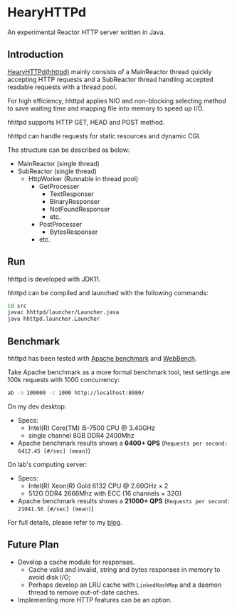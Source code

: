 # HearyHTTPd
An experimental Reactor HTTP server written in Java.

## Introduction

[HearyHTTPd(hhttpd)](https://github.com/HearyShen/HearyHTTPd) mainly consists of a MainReactor thread quickly accepting HTTP requests and a SubReactor thread handling accepted readable requests with a thread pool.

For high efficiency, hhttpd applies NIO and non-blocking selecting method to save waiting time and mapping file into memory to speed up I/O.

hhttpd supports HTTP GET, HEAD and POST method.

hhttpd can handle requests for static resources and dynamic CGI.

The structure can be described as below:

- MainReactor (single thread)
- SubReactor (single thread)
  - HttpWorker (Runnable in thread pool)
    - GetProcesser
      - TextResponser
      - BinaryResponser
      - NotFoundResponser
      - etc.
    - PostProcesser
      - BytesResponser
    - etc.

## Run

hhttpd is developed with JDK11.

hhttpd can be compiled and launched with the following commands:

```bash
cd src
javac hhttpd/launcher/Launcher.java
java hhttpd.launcher.Launcher
```

## Benchmark

hhttpd has been tested with [Apache benchmark](https://httpd.apache.org/docs/2.4/programs/ab.html) and [WebBench](https://github.com/EZLippi/WebBench).

Take Apache benchmark as a more formal benchmark tool, test settings are 100k requests with 1000 concurrency:

```bash
ab -n 100000 -c 1000 http://localhost:8080/
```

On my dev desktop:
  - Specs:
    - Intel(R) Core(TM) i5-7500 CPU @ 3.40GHz
    - single channel 8GB DDR4 2400Mhz
  - Apache benchmark results shows a **6400+ QPS** (`Requests per second:    6412.45 [#/sec] (mean)`)

On lab's computing server:

- Specs:
  - Intel(R) Xeon(R) Gold 6132 CPU @ 2.60GHz × 2
  - 512G DDR4 2666Mhz with ECC (16 channels × 32G)
- Apache benchmark results shows a **21000+ QPS** (`Requests per second:    21041.56 [#/sec] (mean)`)

For full details, please refer to my [blog](https://heary.cn/posts/HTTP服务器压力测试/).

## Future Plan

- Develop a cache module for responses.
  - Cache valid and invalid, string and bytes responses in memory to avoid disk I/O;
  - Perhaps develop an LRU cache with `LinkedHashMap` and a daemon thread to remove out-of-date caches.
- Implementing more HTTP features can be an option.


